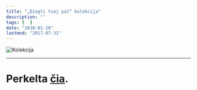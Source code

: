 ```yaml
---
title: "„Diegti tuoj pat“ kolekcija"
description: ""
tags: [  ]
date: "2010-01-26"
lastmod: "2017-07-31"
---
```

![Kolekcija](/images/stories/kolekcija.png)

* * *

# Perkelta [čia](https://lietukas.lt/ymp_kolekcija.html).
